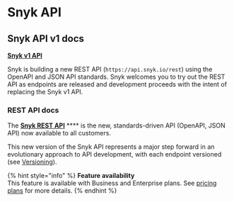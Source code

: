 # Snyk API

## Snyk API v1 docs

****[**Snyk v1 API**](https://snyk.docs.apiary.io)****

Snyk is building a new REST API (`https://api.snyk.io/rest`) using the OpenAPI and JSON API standards. Snyk welcomes you to try out the REST API as endpoints are released and development proceeds with the intent of replacing the Snyk v1 API.

### REST API docs

The [**Snyk REST API**](https://apidocs.snyk.io) **** is the new, standards-driven API (OpenAPI, JSON API) now available to all customers.

This new version of the Snyk API represents a major step forward in an evolutionary approach to API development, with each endpoint versioned (see [Versioning](https://apidocs.snyk.io/#overview)).

{% hint style="info" %}
**Feature availability**\
This feature is available with Business and Enterprise plans. See [pricing plans](https://snyk.io/plans/) for more details.
{% endhint %}
